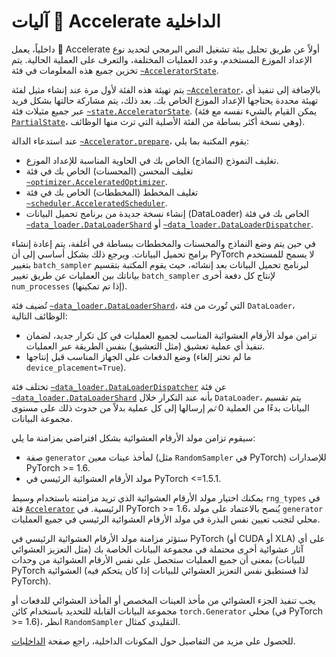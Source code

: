 # آليات 🤗 Accelerate الداخلية 

داخلياً، يعمل 🤗 Accelerate أولاً عن طريق تحليل بيئة تشغيل النص البرمجي لتحديد نوع الإعداد الموزع المستخدم، وعدد العمليات المختلفة، والتعرف على العملية الحالية. يتم تخزين جميع هذه المعلومات في فئة [`~AcceleratorState`][acceleratorstate]. 

يتم تهيئة هذه الفئة لأول مرة عند إنشاء مثيل لفئة [`~Accelerator`][accelerator]، بالإضافة إلى تنفيذ أي تهيئة محددة يحتاجها الإعداد الموزع الخاص بك. بعد ذلك، يتم مشاركة حالتها بشكل فريد عبر جميع مثيلات فئة [`~state.AcceleratorState`][stateacceleratorstate]. (يمكن القيام بالشيء نفسه مع فئة [`PartialState`][partialstate]، وهي نسخة أكثر بساطة من الفئة الأصلية التي ترث منها الوظائف). 

عند استدعاء الدالة [`~Accelerator.prepare`][acceleratorprepare]، يقوم المكتبة بما يلي: 

- تغليف النموذج (النماذج) الخاص بك في الحاوية المناسبة للإعداد الموزع. 
- تغليف المحسن (المحسنات) الخاص بك في فئة [`~optimizer.AcceleratedOptimizer`][optimizeracceleratedoptimizer]. 
- تغليف المخطط (المخططات) الخاص بك في فئة [`~scheduler.AcceleratedScheduler`][scheduleraacceleratedscheduler]. 
- إنشاء نسخة جديدة من برنامج تحميل البيانات (DataLoader) الخاص بك في فئة [`~data_loader.DataLoaderShard`][dataloaderdataloader] أو [`~data_loader.DataLoaderDispatcher`][dataloaderdispatcherdata]. 

في حين يتم وضع النماذج والمحسنات والمخططات ببساطة في أغلفة، يتم إعادة إنشاء برامج تحميل البيانات. ويرجع ذلك بشكل أساسي إلى أن PyTorch لا يسمح للمستخدم بتغيير `batch_sampler` لبرنامج تحميل البيانات بعد إنشائه، حيث يقوم المكتبة بتقسيم بياناتك بين العمليات عن طريق تغيير `batch_sampler` لإنتاج كل دفعة أخرى `num_processes` (إذا تم تمكينها). 

تُضيف فئة [`~data_loader.DataLoaderShard`][dataloaderdataloader]، التي تُورث من فئة `DataLoader`، الوظائف التالية: 

- تزامن مولد الأرقام العشوائية المناسب لجميع العمليات في كل تكرار جديد، لضمان تنفيذ أي عملية تعشيق (مثل التعشيق) بنفس الطريقة عبر العمليات. 
- وضع الدفعات على الجهاز المناسب قبل إنتاجها (ما لم تختر إلغاء `device_placement=True`). 

تختلف فئة [`~data_loader.DataLoaderDispatcher`][dataloaderdispatcherdata] عن فئة [`~data_loader.DataLoaderShard`][dataloaderdataloader] بأنه عند التكرار خلال `DataLoader`، يتم تقسيم البيانات بدءًا من العملية 0 *ثم* إرسالها إلى كل عملية بدلاً من حدوث ذلك على مستوى مجموعة البيانات. 

سيقوم تزامن مولد الأرقام العشوائية بشكل افتراضي بمزامنة ما يلي: 

- صفة `generator` لمأخذ عينات معين (مثل `RandomSampler` في PyTorch) للإصدارات PyTorch >= 1.6. 
- مولد الأرقام العشوائية الرئيسي في PyTorch <=1.5.1. 

يمكنك اختيار مولد الأرقام العشوائية الذي تريد مزامنته باستخدام وسيط `rng_types` في فئة [`Accelerator`][accelerator] الرئيسية. في PyTorch >= 1.6، يُنصح بالاعتماد على مولد `generator` محلي لتجنب تعيين نفس البذرة في مولد الأرقام العشوائية الرئيسي في جميع العمليات. 

<Tip warning={true}> 

ستؤثر مزامنة مولد الأرقام العشوائية الرئيسي في PyTorch (أو CUDA أو XLA) على أي آثار عشوائية أخرى محتملة في مجموعة البيانات الخاصة بك (مثل التعزيز العشوائي للبيانات) بمعنى أن جميع العمليات ستحصل على نفس الأرقام العشوائية من وحدات PyTorch العشوائية (لذا فستطبق نفس التعزيز العشوائي للبيانات إذا كان يتحكم فيه PyTorch). 

</Tip> 

<Tip> 

يجب تنفيذ الجزء العشوائي من مأخذ العينات المخصص أو المأخذ العشوائي للدفعات أو مجموعة البيانات القابلة للتحديد باستخدام كائن `torch.Generator` محلي (في PyTorch >= 1.6)، انظر `RandomSampler` التقليدي كمثال. 

</Tip> 

للحصول على مزيد من التفاصيل حول المكونات الداخلية، راجع صفحة [الداخليات][internals].

[acceleratorstate]: https://huggingface.co/docs/accelerate/main/en/package_reference/torch_wrappers#acceleratorstate
[accelerator]: https://huggingface.co/docs/accelerate/main/en/package_reference/torch_wrappers#accelerator
[stateacceleratorstate]: https://huggingface.co/docs/accelerate/main/en/package_reference/torch_wrappers#stateacceleratorstate
[partialstate]: https://huggingface.co/docs/accelerate/main/en/package_reference/torch_wrappers#partialstate
[acceleratorprepare]: https://huggingface.co/docs/accelerate/main/en/package_reference/torch_wrappers#acceleratorprepare
[optimizeracceleratedoptimizer]: https://huggingface.co/docs/accelerate/main/en/package_reference/torch_wrappers#optimizeracceleratedoptimizer
[scheduleraacceleratedscheduler]: https://huggingface.co/docs/accelerate/main/en/package_reference/torch_wrappers#scheduleraacceleratedscheduler
[dataloaderdataloader]: https://huggingface.co/docs/accelerate/main/en/package_reference/torch_wrappers#dataloaderdataloader
[dataloaderdispatcherdata]: https://huggingface.co/docs/accelerate/main/en/package_reference/torch_wrappers#dataloaderdispatcherdata
[internals]: https://huggingface.co/docs/accelerate/main/en/package_reference/internals